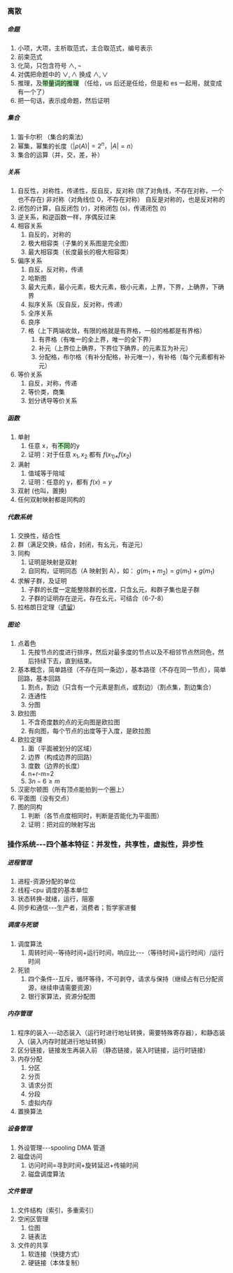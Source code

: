 ### 离散
##### 命题
1. 小项，大项，主析取范式，主合取范式，编号表示
2. 前束范式
3. 化简，只包含符号 $\wedge,\neg$
4. 对偶把命题中的 $\vee,\wedge$ 换成 $\wedge,\vee$
5. 推理，及<mark style="background: #b8f3b8 ;">带量词的推理</mark>    （任给，us 后还是任给，但是和 es 一起用，就变成有一个了）
6. 把一句话，表示成命题，然后证明
##### 集合
1. 笛卡尔积 （集合的乘法）
2. 幂集，幂集的长度（$|\rho(A)|=2^n$，$|A|=n$）
3. 集合的运算（并，交，差，补）
##### 关系
1. 自反性，对称性，传递性，反自反，反对称 (除了对角线，不存在对称，一个也不存在)  非对称（对角线位 0，不存在对称）   自反是对称的，也是反对称的
2. 闭包的计算，自反闭包 (r)，对称闭包 (s)，传递闭包 (t)
3. 逆关系，和逆函数一样，序偶反过来
4. 相容关系
	1. 自反的，对称的
	2. 极大相容类（子集的关系图是完全图）
	3. 最大相容类（长度最长的极大相容类）
5. 偏序关系
	1. 自反，反对称，传递
	2. 哈斯图
	3. 最大元素，最小元素，极大元素，极小元素，上界，下界，上确界，下确界
	4. 拟序关系（反自反，反对称，传递）
	5. 全序关系
	6. 良序
	7. 格（上下两端收敛，有限的格就是有界格，一般的格都是有界格）
		1. 有界格（有唯一的全上界，唯一的全下界）
		2. 补元（上界位上确界，下界位下确界，的元素互为补元）
		3. 分配格，布尔格（有补分配格，补元唯一），有补格（每个元素都有补元）
6. 等价关系
	1. 自反，对称，传递
	2. 等价类，商集
	3. 划分诱导等价关系
##### 函数
1. 单射
	1. 任意 x，有<mark style="background: #b8f3b8;">不同</mark>的y
	2. 证明：对于任意 $x_1,x_2$ 都有 $f (x_{1)\ne}f(x_2)$
2. 满射
	1. 值域等于陪域
	2. 证明：任意的 y，都有 $f(x)=y$
3. 双射 (也叫，置换)
4. 任何双射映射都是同构的
##### 代数系统
1. 交换性，结合性
2. 群（满足交换，结合，封闭，有幺元，有逆元）
3. 同构
	1. 证明是映射是双射
	2. 自同构，证明同态（A 映射到 A），如： $g(m_1+m_2)=g(m_1)+g(m_1)$
4. 求解子群，及证明
	1. 子群的长度一定能整除群的长度，只含幺元，和群子集也是子群
	2. 子群的证明存在逆元，存在幺元，可结合（6-7-8）
5. 拉格朗日定理（[遗留](遗留.md#^yln455)）
##### 图论
1. 点着色
	1. 先按节点的度进行排序，然后对最多度的节点以及不相邻节点然同色，然后持续下去，直到结束。
2. 基本概念，简单路径（不存在同一条边），基本路径（不存在同一节点），简单回路，基本回路
	1. 割点，割边（只含有一个元素是割点，或割边）（割点集，割边集合）
	2. 连通性
	3. 分图
3. 欧拉图
	1. 不含奇度数的点的无向图是欧拉图
	2. 有向图，每个节点的出度等于入度，是欧拉图
4. 欧拉定理
	1. 面（平面被划分的区域）
	2. 边界（构成边界的回路）
	3. 度数（边界的长度）
	4. n+r-m=2
	5. $3n-6\ge m$
5. 汉密尔顿图（所有顶点能拍到一个圈上）
6. 平面图（没有交点）
7. 图的同构
	1. 判断（各节点度相同时，判断是否能化为平面图）
	2. 证明：把对应的映射写出


### 操作系统---四个基本特征：并发性，共享性，虚拟性，异步性
##### 进程管理
1. 进程-资源分配的单位
2. 线程-cpu 调度的基本单位
3. 状态转换-就绪，运行，阻塞
4. 同步和通信---生产者，消费者；哲学家进餐
##### 调度与死锁
1. 调度算法
	1. 周转时间--等待时间+运行时间，响应比---（等待时间+运行时间）/运行时间
2. 死锁
	1. 四个条件--互斥，循环等待，不可剥夺，请求与保持（继续占有已分配资源，继续申请需要资源）
	2. 银行家算法，资源分配图
##### 内存管理
1. 程序的装入---动态装入（运行时进行地址转换，需要特殊寄存器），和静态装入（装入内存时就进行地址转换）
2. 区分链接，链接发生再装入前 （静态链接，装入时链接，运行时链接）
3. 内存分配
	1. 分区
	2. 分页
	3. 请求分页
	4. 分段
	5. 虚拟内存
4. 置换算法
##### 设备管理
1. 外设管理---spooling DMA 管道
2. 磁盘访问
	1. 访问时间=寻到时间+旋转延迟+传输时间
	2. 磁盘调度算法
##### 文件管理
1. 文件结构（索引，多重索引）
2. 空闲区管理
	1. 位图
	2. 链表法
3. 文件的共享
	1. 软连接（快捷方式）
	2. 硬链接（本体复制）


